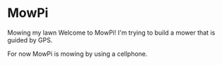 # MowPi
Mowing my lawn
Welcome to MowPi! I'm trying to build a mower that is guided by GPS.

For now MowPi is mowing by using a cellphone.
